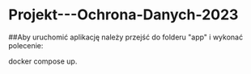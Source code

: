 # Projekt---Ochrona-Danych-2023

##Aby uruchomić aplikację należy przejść do folderu "app" i wykonać polecenie:

docker compose up.
